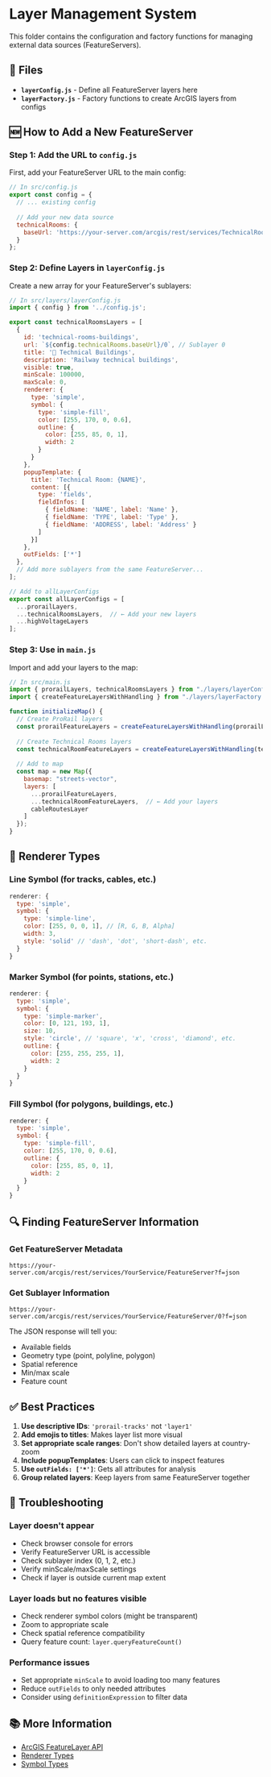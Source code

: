 # Layer Management System

This folder contains the configuration and factory functions for managing external data sources (FeatureServers).

## 📁 Files

- **`layerConfig.js`** - Define all FeatureServer layers here
- **`layerFactory.js`** - Factory functions to create ArcGIS layers from configs

## 🆕 How to Add a New FeatureServer

### Step 1: Add the URL to `config.js`

First, add your FeatureServer URL to the main config:

```javascript
// In src/config.js
export const config = {
  // ... existing config
  
  // Add your new data source
  technicalRooms: {
    baseUrl: 'https://your-server.com/arcgis/rest/services/TechnicalRooms/FeatureServer'
  }
};
```

### Step 2: Define Layers in `layerConfig.js`

Create a new array for your FeatureServer's sublayers:

```javascript
// In src/layers/layerConfig.js
import { config } from '../config.js';

export const technicalRoomsLayers = [
  {
    id: 'technical-rooms-buildings',
    url: `${config.technicalRooms.baseUrl}/0`, // Sublayer 0
    title: '🏢 Technical Buildings',
    description: 'Railway technical buildings',
    visible: true,
    minScale: 100000,
    maxScale: 0,
    renderer: {
      type: 'simple',
      symbol: {
        type: 'simple-fill',
        color: [255, 170, 0, 0.6],
        outline: {
          color: [255, 85, 0, 1],
          width: 2
        }
      }
    },
    popupTemplate: {
      title: 'Technical Room: {NAME}',
      content: [{
        type: 'fields',
        fieldInfos: [
          { fieldName: 'NAME', label: 'Name' },
          { fieldName: 'TYPE', label: 'Type' },
          { fieldName: 'ADDRESS', label: 'Address' }
        ]
      }]
    },
    outFields: ['*']
  },
  // Add more sublayers from the same FeatureServer...
];

// Add to allLayerConfigs
export const allLayerConfigs = [
  ...prorailLayers,
  ...technicalRoomsLayers,  // ← Add your new layers
  ...highVoltageLayers
];
```

### Step 3: Use in `main.js`

Import and add your layers to the map:

```javascript
// In src/main.js
import { prorailLayers, technicalRoomsLayers } from "./layers/layerConfig.js";
import { createFeatureLayersWithHandling } from "./layers/layerFactory.js";

function initializeMap() {
  // Create ProRail layers
  const prorailFeatureLayers = createFeatureLayersWithHandling(prorailLayers);
  
  // Create Technical Rooms layers
  const technicalRoomFeatureLayers = createFeatureLayersWithHandling(technicalRoomsLayers);
  
  // Add to map
  const map = new Map({
    basemap: "streets-vector",
    layers: [
      ...prorailFeatureLayers,
      ...technicalRoomFeatureLayers,  // ← Add your layers
      cableRoutesLayer
    ]
  });
}
```

## 🎨 Renderer Types

### Line Symbol (for tracks, cables, etc.)
```javascript
renderer: {
  type: 'simple',
  symbol: {
    type: 'simple-line',
    color: [255, 0, 0, 1], // [R, G, B, Alpha]
    width: 3,
    style: 'solid' // 'dash', 'dot', 'short-dash', etc.
  }
}
```

### Marker Symbol (for points, stations, etc.)
```javascript
renderer: {
  type: 'simple',
  symbol: {
    type: 'simple-marker',
    color: [0, 121, 193, 1],
    size: 10,
    style: 'circle', // 'square', 'x', 'cross', 'diamond', etc.
    outline: {
      color: [255, 255, 255, 1],
      width: 2
    }
  }
}
```

### Fill Symbol (for polygons, buildings, etc.)
```javascript
renderer: {
  type: 'simple',
  symbol: {
    type: 'simple-fill',
    color: [255, 170, 0, 0.6],
    outline: {
      color: [255, 85, 0, 1],
      width: 2
    }
  }
}
```

## 🔍 Finding FeatureServer Information

### Get FeatureServer Metadata
```
https://your-server.com/arcgis/rest/services/YourService/FeatureServer?f=json
```

### Get Sublayer Information
```
https://your-server.com/arcgis/rest/services/YourService/FeatureServer/0?f=json
```

The JSON response will tell you:
- Available fields
- Geometry type (point, polyline, polygon)
- Spatial reference
- Min/max scale
- Feature count

## ✅ Best Practices

1. **Use descriptive IDs**: `'prorail-tracks'` not `'layer1'`
2. **Add emojis to titles**: Makes layer list more visual
3. **Set appropriate scale ranges**: Don't show detailed layers at country-zoom
4. **Include popupTemplates**: Users can click to inspect features
5. **Use `outFields: ['*']`**: Gets all attributes for analysis
6. **Group related layers**: Keep layers from same FeatureServer together

## 🐛 Troubleshooting

### Layer doesn't appear
- Check browser console for errors
- Verify FeatureServer URL is accessible
- Check sublayer index (0, 1, 2, etc.)
- Verify minScale/maxScale settings
- Check if layer is outside current map extent

### Layer loads but no features visible
- Check renderer symbol colors (might be transparent)
- Zoom to appropriate scale
- Check spatial reference compatibility
- Query feature count: `layer.queryFeatureCount()`

### Performance issues
- Set appropriate `minScale` to avoid loading too many features
- Reduce `outFields` to only needed attributes
- Consider using `definitionExpression` to filter data

## 📚 More Information

- [ArcGIS FeatureLayer API](https://developers.arcgis.com/javascript/latest/api-reference/esri-layers-FeatureLayer.html)
- [Renderer Types](https://developers.arcgis.com/javascript/latest/visualization/)
- [Symbol Types](https://developers.arcgis.com/javascript/latest/symbology/)
